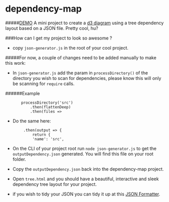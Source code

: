 # dependency-map 
#####[DEMO](https://missbruni.github.io/dependency-map/tree.html)
A mini project to create a [d3 diagram](http://mbostock.github.io/d3/talk/20111018/tree.html) using a tree dependency layout based on a JSON file. Pretty cool, hu? 

###How can I get my project to look so awesome ?

* copy `json-generator.js` in the root of your cool project.

#####For now, a couple of changes need to be added manually to make this work:

* In `json-generator.js` add the param in `processDirectory()` of the directory you wish to scan for dependencies, please know this will only be scanning for `require` calls.

######Example
 
 ```
        processDirectory('src') 
            .then(flattenDeep)
            .then(files =>
 ```
 
 * Do the same here: 
 
```
        .then(output => {
            return {
            'name': 'src',
```
* On the CLI of your project root run `node json-generator.js` to get the `outputDependency.json` generated. 
You will find this file on your root folder.

* Copy the `outputDependency.json` back into the dependency-map project. 

* Open `tree.html` and you should have a beautiful, interactive and sleek dependency tree layout for your project. 
 
* if you wish to tidy your JSON you can tidy it up at this [JSON Formatter](https://jsonformatter.curiousconcept.com/).

